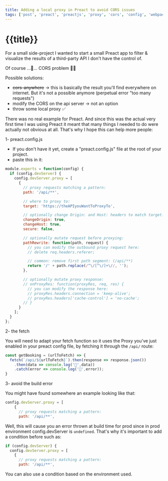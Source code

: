 ```yaml
---
title: Adding a local proxy in Preact to avoid CORS issues
tags: ['post', 'preact', 'preactjs', 'proxy', 'cors', 'config', 'webpack', 'build', 'error', 'dev', 'server', 'local server', 'proxy server', 'corsanywhere']
---
```


# {{title}}

For a small side-project I wanted to start a small Preact app to filter & visualize the results of a third-party API I don't have the control of.

Of course ...🥁... CORS problem 🤦‍♂️

Possible solutions:

<div class='bulleted-list mb-6'>

- ~~cors-anywhere~~ -> this is basically the result you'll find everywhere on internet. But it's not a possible anymore (perpetual error "too many requests")
- modify the CORS on the api server -> not an option
- throw some local proxy ✅

</div>

There was no real example for Preact. And since this was the actual very first time I was using Preact it meant that many things I needed to do were actually not obvious at all. That's why I hope this can help more people:

1- preact.config.js
- If you don't have it yet, create a "preact.config.js" file at the root of your project.
- paste this in it:
```js
module.exports = function(config) {
  if (config.devServer) {
    config.devServer.proxy = [
      {
        // proxy requests matching a pattern:
        path: '/api/**',

        // where to proxy to:
        target: 'https://theAPIyouWantToProxyTo',

        // optionally change Origin: and Host: headers to match target:
        changeOrigin: true,
        changeHost: true,
        secure: false,

        // optionally mutate request before proxying:
        pathRewrite: function(path, request) {
          // you can modify the outbound proxy request here:
          // delete req.headers.referer;

          // common: remove first path segment: (/api/**)
          return '/' + path.replace(/^\/[^\/]+\//, '');
        },

        // optionally mutate proxy response:
        // onProxyRes: function(proxyRes, req, res) {
          // you can modify the response here:
          // proxyRes.headers.connection = 'keep-alive';
          // proxyRes.headers['cache-control'] = 'no-cache';
        // }
      }
    ];
  }
};
```

2- the fetch

You will need to adapt your fetch function so it uses the Proxy you've just enabled in your preact config file, by fetching it through the `/api/` route:
```js
const getBooking = (urlToFetch) => {
  fetch(`/api/${urlToFetch}`).then(response => response.json())
    .then(data => console.log('🎁',data))
    .catch(error => console.log('🔫',error));
}
```

3- avoid the build error

You might have found somewhere an example looking like that:
```js
config.devServer.proxy = [
    {
      // proxy requests matching a pattern:
      path: '/api/**',
```
Well, this will cause you an error thrown at build time for prod since in prod environment config.devServer is `undefined`.
That's why it's important to add a condition before such as:
```js
if (config.devServer) {
  config.devServer.proxy = [
    {
      // proxy requests matching a pattern:
      path: '/api/**',
```
You can also use a condition based on the environment used.
